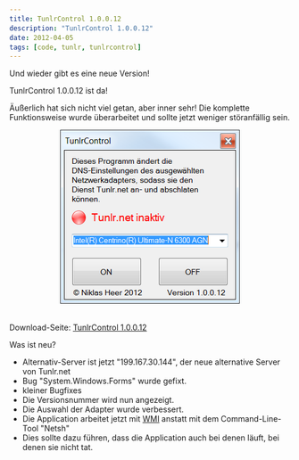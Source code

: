 ```yaml
---
title: TunlrControl 1.0.0.12
description: "TunlrControl 1.0.0.12"
date: 2012-04-05
tags: [code, tunlr, tunlrcontrol]
---
```


Und wieder gibt es eine neue Version!

TunlrControl 1.0.0.12 ist da!

Äußerlich hat sich nicht viel getan, aber inner sehr! Die komplette
Funktionsweise wurde überarbeitet und sollte jetzt
weniger störanfällig sein.

<center>
	<a href="/assets/images/2012-04-05/tunlrControl-1.0.0.12.png"><img src="/assets/images/2012-04-05/tunlrControl-1.0.0.12.png" alt=""></a>
</center>
 

Download-Seite: [TunlrControl 1.0.0.12](http://wedevelop.de/software/tunlrControl/publish.htm)


Was ist neu?

* Alternativ-Server ist jetzt "199.167.30.144", der neue alternative
Server von Tunlr.net
* Bug "System.Windows.Forms" wurde gefixt.
* kleiner Bugfixes
* Die Versionsnummer wird nun angezeigt.
* Die Auswahl der Adapter wurde verbessert.
* Die Application arbeitet jetzt mit [WMI](http://www.microsoft.com/germany/technet/datenbank/articles/600682.mspx) anstatt mit dem Command-Line-Tool "Netsh"
* Dies sollte dazu führen, dass die Application auch bei denen läuft,
bei denen sie nicht tat.
